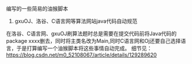 编写的一些简易的油猴脚本
1. gxuOJ、洛谷、C语言网等算法网站java代码自动规范

在洛谷、C语言网、gxuOJ刷算法题时总是需要在提交代码前将Java代码的package  xxxx删去，同时将主类名改为Main,同时C语言网和Oj还要自己选择语言，于是打算编写一个油猴脚本将这些事情自动完成。
细节见：https://blog.csdn.net/m0_52108067/article/details/129289620
